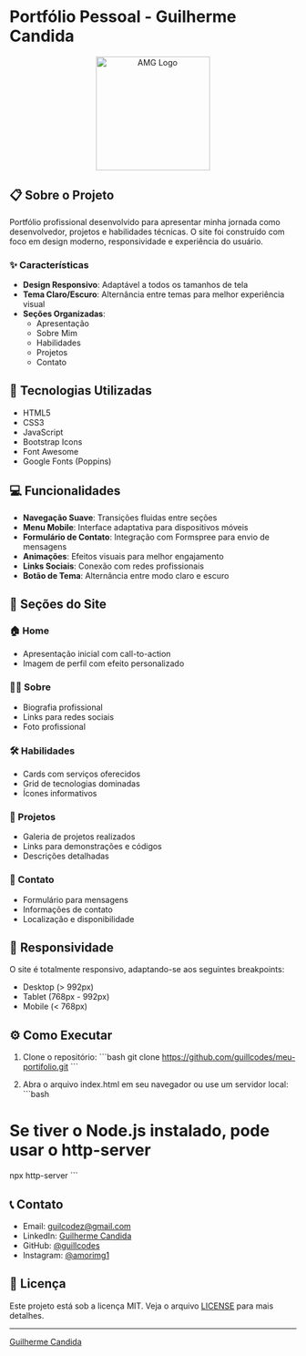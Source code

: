 # Portfólio Pessoal - Guilherme Candida

<div align="center">
  <img src="./src/assets/img/logo.png" alt="AMG Logo" width="200px">
</div>

## 📋 Sobre o Projeto

Portfólio profissional desenvolvido para apresentar minha jornada como desenvolvedor, projetos e habilidades técnicas. O site foi construído com foco em design moderno, responsividade e experiência do usuário.

### ✨ Características

- **Design Responsivo**: Adaptável a todos os tamanhos de tela
- **Tema Claro/Escuro**: Alternância entre temas para melhor experiência visual
- **Seções Organizadas**: 
  - Apresentação
  - Sobre Mim
  - Habilidades
  - Projetos
  - Contato

## 🚀 Tecnologias Utilizadas

- HTML5
- CSS3
- JavaScript
- Bootstrap Icons
- Font Awesome
- Google Fonts (Poppins)

## 💻 Funcionalidades

- **Navegação Suave**: Transições fluidas entre seções
- **Menu Mobile**: Interface adaptativa para dispositivos móveis
- **Formulário de Contato**: Integração com Formspree para envio de mensagens
- **Animações**: Efeitos visuais para melhor engajamento
- **Links Sociais**: Conexão com redes profissionais
- **Botão de Tema**: Alternância entre modo claro e escuro

## 🎨 Seções do Site

### 🏠 Home
- Apresentação inicial com call-to-action
- Imagem de perfil com efeito personalizado

### 👨‍💻 Sobre
- Biografia profissional
- Links para redes sociais
- Foto profissional

### 🛠 Habilidades
- Cards com serviços oferecidos
- Grid de tecnologias dominadas
- Ícones informativos

### 📂 Projetos
- Galeria de projetos realizados
- Links para demonstrações e códigos
- Descrições detalhadas

### 📱 Contato
- Formulário para mensagens
- Informações de contato
- Localização e disponibilidade

## 📱 Responsividade

O site é totalmente responsivo, adaptando-se aos seguintes breakpoints:
- Desktop (> 992px)
- Tablet (768px - 992px)
- Mobile (< 768px)

## ⚙️ Como Executar

1. Clone o repositório:
\`\`\`bash
git clone https://github.com/guillcodes/meu-portifolio.git
\`\`\`

2. Abra o arquivo index.html em seu navegador ou use um servidor local:
\`\`\`bash
# Se tiver o Node.js instalado, pode usar o http-server
npx http-server
\`\`\`

## 📞 Contato

- Email: guilcodez@gmail.com
- LinkedIn: [Guilherme Candida](https://www.linkedin.com/in/guilherme-candida-de-amorim-222989343/)
- GitHub: [@guillcodes](https://github.com/guillcodes)
- Instagram: [@amorimg1](https://www.instagram.com/amorimg1/)

## 📄 Licença

Este projeto está sob a licença MIT. Veja o arquivo [LICENSE](LICENSE) para mais detalhes.

---
 [Guilherme Candida](https://github.com/guillcodes) 
 
